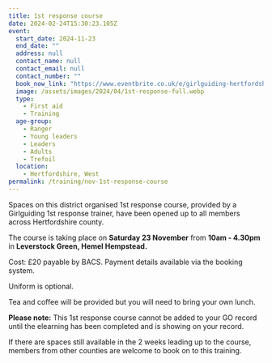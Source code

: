 ```yaml
---
title: 1st response course
date: 2024-02-24T15:30:23.105Z
event:
  start_date: 2024-11-23
  end_date: ""
  address: null
  contact_name: null
  contact_email: null
  contact_number: ""
  book_now_link: "https://www.eventbrite.co.uk/e/girlguiding-hertfordshire-1st-response-course-tickets-834625666837"
  image: /assets/images/2024/04/1st-response-full.webp
  type:
    - First aid
    - Training
  age-group:
    - Ranger
    - Young leaders
    - Leaders
    - Adults
    - Trefoil
  location:
    - Hertfordshire, West
permalink: /training/nov-1st-response-course
---
```

Spaces on this district organised 1st response course, provided by a Girlguiding 1st response trainer, have been opened up to all members across Hertfordshire county.

The course is taking place on **Saturday 23 November** from **10am - 4.30pm** in **Leverstock Green, Hemel Hempstead.**

Cost: £20 payable by BACS. Payment details available via the booking system.

Uniform is optional.

Tea and coffee will be provided but you will need to bring your own lunch.

**Please note:** This 1st response course cannot be added to your GO record until the elearning has been completed and is showing on your record.

If there are spaces still available in the 2 weeks leading up to the course, members from other counties are welcome to book on to this training.
